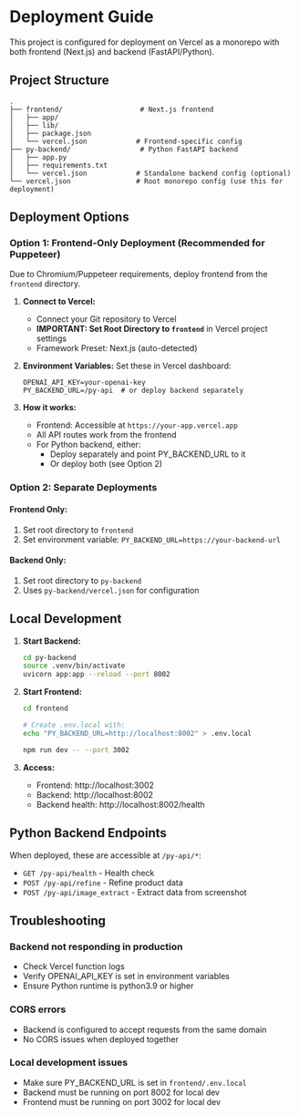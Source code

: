 # Deployment Guide

This project is configured for deployment on Vercel as a monorepo with both frontend (Next.js) and backend (FastAPI/Python).

## Project Structure

```
.
├── frontend/                   # Next.js frontend
│   ├── app/
│   ├── lib/
│   ├── package.json
│   └── vercel.json            # Frontend-specific config
├── py-backend/                 # Python FastAPI backend
│   ├── app.py
│   ├── requirements.txt
│   └── vercel.json            # Standalone backend config (optional)
└── vercel.json                # Root monorepo config (use this for deployment)
```

## Deployment Options

### Option 1: Frontend-Only Deployment (Recommended for Puppeteer)

Due to Chromium/Puppeteer requirements, deploy frontend from the `frontend` directory.

1. **Connect to Vercel:**
   - Connect your Git repository to Vercel
   - **IMPORTANT: Set Root Directory to `frontend`** in Vercel project settings
   - Framework Preset: Next.js (auto-detected)

2. **Environment Variables:**
   Set these in Vercel dashboard:
   ```
   OPENAI_API_KEY=your-openai-key
   PY_BACKEND_URL=/py-api  # or deploy backend separately
   ```

3. **How it works:**
   - Frontend: Accessible at `https://your-app.vercel.app`
   - All API routes work from the frontend
   - For Python backend, either:
     - Deploy separately and point PY_BACKEND_URL to it
     - Or deploy both (see Option 2)

### Option 2: Separate Deployments

#### Frontend Only:
1. Set root directory to `frontend`
2. Set environment variable: `PY_BACKEND_URL=https://your-backend-url`

#### Backend Only:
1. Set root directory to `py-backend`
2. Uses `py-backend/vercel.json` for configuration

## Local Development

1. **Start Backend:**
   ```bash
   cd py-backend
   source .venv/bin/activate
   uvicorn app:app --reload --port 8002
   ```

2. **Start Frontend:**
   ```bash
   cd frontend
   
   # Create .env.local with:
   echo "PY_BACKEND_URL=http://localhost:8002" > .env.local
   
   npm run dev -- --port 3002
   ```

3. **Access:**
   - Frontend: http://localhost:3002
   - Backend: http://localhost:8002
   - Backend health: http://localhost:8002/health

## Python Backend Endpoints

When deployed, these are accessible at `/py-api/*`:

- `GET /py-api/health` - Health check
- `POST /py-api/refine` - Refine product data
- `POST /py-api/image_extract` - Extract data from screenshot

## Troubleshooting

### Backend not responding in production
- Check Vercel function logs
- Verify OPENAI_API_KEY is set in environment variables
- Ensure Python runtime is python3.9 or higher

### CORS errors
- Backend is configured to accept requests from the same domain
- No CORS issues when deployed together

### Local development issues
- Make sure PY_BACKEND_URL is set in `frontend/.env.local`
- Backend must be running on port 8002 for local dev
- Frontend must be running on port 3002 for local dev

